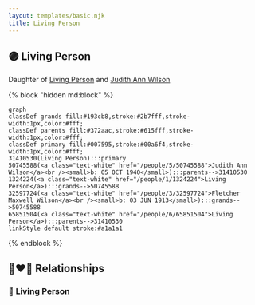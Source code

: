 ```yaml
---
layout: templates/basic.njk
title: Living Person
---
```

## 🟣 Living Person

Daughter of [Living Person](/people/6/65851504) and [Judith Ann Wilson](/people/5/50745588)

{% block "hidden md:block" %}
```mermaid
graph
classDef grands fill:#193cb8,stroke:#2b7fff,stroke-width:1px,color:#fff;
classDef parents fill:#372aac,stroke:#615fff,stroke-width:1px,color:#fff;
classDef primary fill:#007595,stroke:#00a6f4,stroke-width:1px,color:#fff;
31410530(Living Person):::primary
50745588(<a class="text-white" href="/people/5/50745588">Judith Ann Wilson</a><br /><small>b: 05 OCT 1940</small>):::parents-->31410530
1324224(<a class="text-white" href="/people/1/1324224">Living Person</a>):::grands-->50745588
32597724(<a class="text-white" href="/people/3/32597724">Fletcher Maxwell Wilson</a><br /><small>b: 03 JUN 1913</small>):::grands-->50745588
65851504(<a class="text-white" href="/people/6/65851504">Living Person</a>):::parents-->31410530
linkStyle default stroke:#a1a1a1
```
{% endblock %}

## 👩‍❤️‍👨 Relationships

### 🔵 [Living Person](/people/5/55603517)

